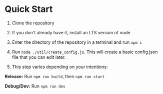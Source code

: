 # Quick Start

1. Clone the repository

2. If you don't already have it, install an LTS version of node

3. Enter the directory of the repository in a terminal and run `npm i`

4. Run `node ./util/create_config.js`. This will create a basic config.json file that you can edit later.

5. This step varies depending on your intentions:

**Release:** Run `npm run build`, then `npm run start`

**Debug/Dev:** Run `npm run dev`
